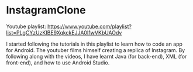 # InstagramClone

Youtube playlist: https://www.youtube.com/playlist?list=PLgCYzUzKIBE9XqkckEJJA0I1wVKbUAOdv

I started following the tutorials in this playlist to learn how to code an app for Android. The youtuber films himself creating a replica of Instagram. By following along with the videos, I have learnt Java (for back-end), XML (for front-end), and how to use Android Studio. 


